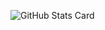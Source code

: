 ![GitHub Stats Card](https://github-readme-stats.vercel.app/api?username=kmix-39&count_private=true&show_icons=true&theme=graywhite)
